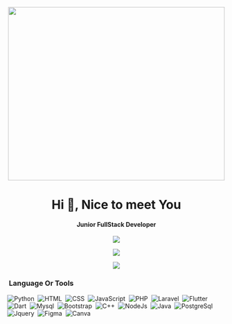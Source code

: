 <p align="center"><img src="https://64.media.tumblr.com/a25278e74d8b986e6983593dd0680782/a43e38eff085544c-14/s540x810/f2fdbf2b25689d25d1b6b0e75e9fee11f72c45d7.gif" width="500" height="400"></p>
<h1 align="center">Hi 👋, Nice to meet You</h1>
<h4 align="center">Junior FullStack Developer</h4>

<p align="center"><img src="https://komarev.com/ghpvc/?username=Kenari-V&color=ff69b4"></p>
<p align="center"><img src="https://github-readme-stats.vercel.app/api/top-langs/?username=Kenari-V&layout=compact&theme=chartreuse-dark"></p>
<p align="center"><img src="https://github-readme-stats.vercel.app/api?username=Kenari-V&show_icons=true&theme=radical"></p>

### &nbsp;Language Or Tools
![Python](https://img.shields.io/badge/Python-3776AB?style=for-the-badge&logo=python&logoColor=white)&nbsp;
![HTML](https://img.shields.io/badge/HTML5-E34F26?style=for-the-badge&logo=html5&logoColor=white)&nbsp;
![CSS](https://img.shields.io/badge/CSS-239120?&style=for-the-badge&logo=css3&logoColor=white)&nbsp;
![JavaScript](https://img.shields.io/badge/JavaScript-F7DF1E?style=for-the-badge&logo=javascript&logoColor=black)&nbsp;
![PHP](https://img.shields.io/badge/PHP-777BB4?style=for-the-badge&logo=php&logoColor=white)&nbsp;
![Laravel](https://img.shields.io/badge/Laravel-FF2D20?style=for-the-badge&logo=laravel&logoColor=white)&nbsp;
![Flutter](https://img.shields.io/badge/Flutter-02569B?style=for-the-badge&logo=flutter&logoColor=white)&nbsp;
![Dart](https://img.shields.io/badge/Dart-0175C2?style=for-the-badge&logo=dart&logoColor=white)&nbsp;
![Mysql](https://img.shields.io/badge/MySQL-00000F?style=for-the-badge&logo=mysql&logoColor=white)&nbsp;
![Bootstrap](https://img.shields.io/badge/Bootstrap-563D7C?style=for-the-badge&logo=bootstrap&logoColor=white)&nbsp;
![C++](https://img.shields.io/badge/C%2B%2B-00599C?style=for-the-badge&logo=c%2B%2B&logoColor=white)&nbsp;
![NodeJs](https://img.shields.io/badge/Node.js-43853D?style=for-the-badge&logo=node.js&logoColor=white)&nbsp;
![Java](https://img.shields.io/badge/Java-ED8B00?style=for-the-badge&logo=openjdk&logoColor=white)&nbsp;
![PostgreSql](https://img.shields.io/badge/PostgreSQL-316192?style=for-the-badge&logo=postgresql&logoColor=white)&nbsp;
![Jquery](https://img.shields.io/badge/jQuery-0769AD?style=for-the-badge&logo=jquery&logoColor=white)&nbsp;
![Figma](https://img.shields.io/badge/Figma-F24E1E?style=for-the-badge&logo=figma&logoColor=white)&nbsp;
![Canva](https://img.shields.io/badge/Canva-%2300C4CC.svg?&style=for-the-badge&logo=Canva&logoColor=white)&nbsp;
